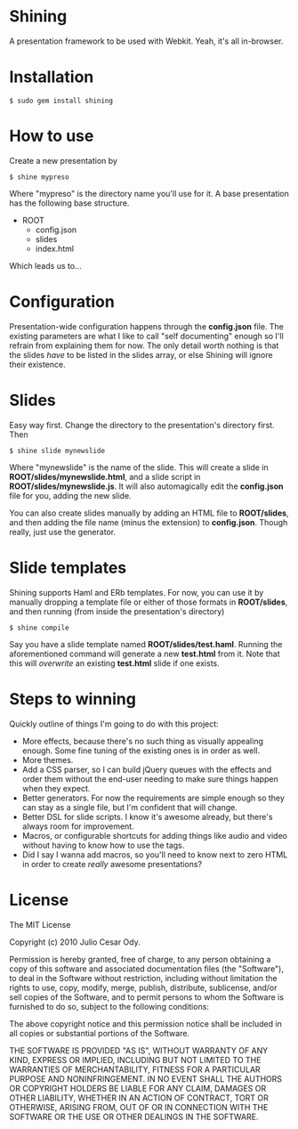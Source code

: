 # Shining

A presentation framework to be used with Webkit. Yeah, it's all in-browser.

# Installation

    $ sudo gem install shining

# How to use

Create a new presentation by

    $ shine mypreso
    
Where "mypreso" is the directory name you'll use for it. A base presentation has the
following base structure.

* ROOT
  * config.json
  * slides
  * index.html
  
Which leads us to...

# Configuration

Presentation-wide configuration happens through the **config.json** file. The existing
parameters are what I like to call "self documenting" enough so I'll refrain from
explaining them for now. The only detail worth nothing is that the slides _have_ to be
listed in the slides array, or else Shining will ignore their existence.

# Slides

Easy way first. Change the directory to the presentation's directory first. Then

    $ shine slide mynewslide
    
Where "mynewslide" is the name of the slide. This will create a slide in
**ROOT/slides/mynewslide.html**, and a slide script in **ROOT/slides/mynewslide.js**.
It will also automagically edit the **config.json** file for you, adding the new slide.

You can also create slides manually by adding an HTML file to **ROOT/slides**, and then
adding the file name (minus the extension) to **config.json**. Though really, just use 
the generator.

# Slide templates

Shining supports Haml and ERb templates. For now, you can use it by manually dropping
a template file or either of those formats in **ROOT/slides**, and then running (from
inside the presentation's directory)

    $ shine compile
    
Say you have a slide template named **ROOT/slides/test.haml**. Running the aforementioned
command will generate a new **test.html** from it. Note that this will _overwrite_ an
existing **test.html** slide if one exists.

# Steps to winning

Quickly outline of things I'm going to do with this project:

* More effects, because there's no such thing as visually appealing enough. Some
fine tuning of the existing ones is in order as well.
* More themes.
* Add a CSS parser, so I can build jQuery queues with the effects and order them
without the end-user needing to make sure things happen when they expect.
* Better generators. For now the requirements are simple enough so they can stay
as a single file, but I'm confident that will change.
* Better DSL for slide scripts. I know it's awesome already, but there's always
room for improvement.
* Macros, or configurable shortcuts for adding things like audio and video
without having to know how to use the tags.
* Did I say I wanna add macros, so you'll need to know next to zero HTML in order
to create *really* awesome presentations?

# License

The MIT License

Copyright (c) 2010 Julio Cesar Ody.

Permission is hereby granted, free of charge, to any person obtaining a copy
of this software and associated documentation files (the "Software"), to deal
in the Software without restriction, including without limitation the rights
to use, copy, modify, merge, publish, distribute, sublicense, and/or sell
copies of the Software, and to permit persons to whom the Software is
furnished to do so, subject to the following conditions:

The above copyright notice and this permission notice shall be included in
all copies or substantial portions of the Software.

THE SOFTWARE IS PROVIDED "AS IS", WITHOUT WARRANTY OF ANY KIND, EXPRESS OR
IMPLIED, INCLUDING BUT NOT LIMITED TO THE WARRANTIES OF MERCHANTABILITY,
FITNESS FOR A PARTICULAR PURPOSE AND NONINFRINGEMENT. IN NO EVENT SHALL THE
AUTHORS OR COPYRIGHT HOLDERS BE LIABLE FOR ANY CLAIM, DAMAGES OR OTHER
LIABILITY, WHETHER IN AN ACTION OF CONTRACT, TORT OR OTHERWISE, ARISING FROM,
OUT OF OR IN CONNECTION WITH THE SOFTWARE OR THE USE OR OTHER DEALINGS IN
THE SOFTWARE.